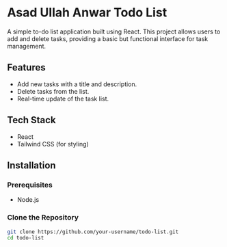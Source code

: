 # Asad Ullah Anwar Todo List

A simple to-do list application built using React. This project allows users to add and delete tasks, providing a basic but functional interface for task management.

## Features

- Add new tasks with a title and description.
- Delete tasks from the list.
- Real-time update of the task list.

## Tech Stack

- React
- Tailwind CSS (for styling)

## Installation

### Prerequisites

- Node.js

### Clone the Repository

```bash
git clone https://github.com/your-username/todo-list.git
cd todo-list
